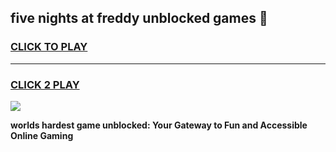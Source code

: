 
## five nights at freddy unblocked games 👋
<h3>
<a href="https://premium.freeplayer.one?title=five_nights_at_freddy_unblocked_games&ref=13F">CLICK TO PLAY</a></h3>
<hr>

<h3>
<a href="https://premium.freeplayer.one?title=five_nights_at_freddy_unblocked_games&ref=13F">CLICK 2 PLAY</a>
  
</h3>

<a href="https://premium.freeplayer.one?title=five_nights_at_freddy_unblocked_games&ref=12F/"><img src="https://clearcache.store/games.png"></a>


**worlds hardest game unblocked: Your Gateway to Fun and Accessible Online Gaming**

